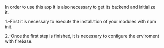 In order to use this app it is also necessary to get its backend and initialize it.

1.-First it is necessary to execute the installation of your modules with npm init.

2.-Once the first step is finished, it is necessary to configure the enviroment with firebase.